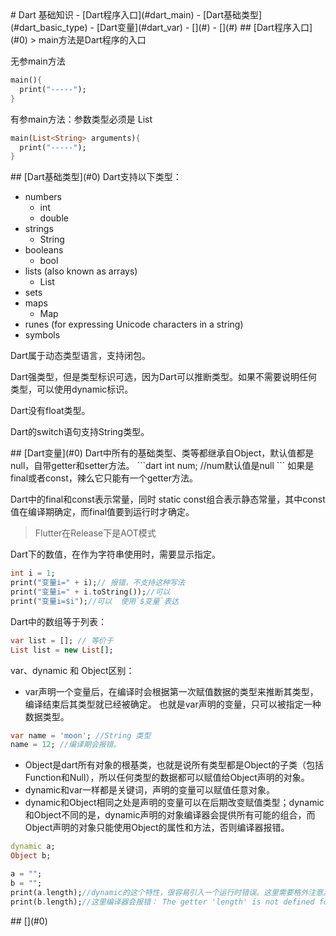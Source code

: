 <span id="0"/>
# Dart 基础知识
- [Dart程序入口](#dart_main)
- [Dart基础类型](#dart_basic_type)
- [Dart变量](#dart_var)
- [](#)
- [](#)



<span id="dart_main"/>
## [Dart程序入口](#0)
> main方法是Dart程序的入口  

无参main方法
```dart
main(){
  print("-----");
}
```
 有参main方法：参数类型必须是 List<String>
```dart
main(List<String> arguments){
  print("-----");
}
```

<span id="dart_basic_type"/>
## [Dart基础类型](#0)
Dart支持以下类型：

- numbers
    + int
    + double
- strings
    + String
- booleans
    + bool
- lists (also known as arrays)
    + List
- sets
- maps
    + Map
- runes (for expressing Unicode characters in a string)
- symbols


Dart属于动态类型语言，支持闭包。

Dart强类型，但是类型标识可选，因为Dart可以推断类型。如果不需要说明任何类型，可以使用dynamic标识。

Dart没有float类型。

Dart的switch语句支持String类型。


<span id="dart_var"/>
## [Dart变量](#0)
Dart中所有的基础类型、类等都继承自Object，默认值都是null，自带getter和setter方法。
```dart
int num; //num默认值是null
```
如果是final或者const，辣么它只能有一个getter方法。

Dart中的final和const表示常量，同时 static const组合表示静态常量，其中const值在编译期确定，而final值要到运行时才确定。

> Flutter在Release下是AOT模式

Dart下的数值，在作为字符串使用时，需要显示指定。
```dart
int i = 1;
print("变量i=" + i);// 报错，不支持这种写法
print("变量i=" + i.toString());//可以
print("变量i=$i");//可以  使用`$变量`表达
```

Dart中的数组等于列表：
```dart
var list = []; // 等价于
List list = new List[];
```


var、dynamic 和 Object区别：

- var声明一个变量后，在编译时会根据第一次赋值数据的类型来推断其类型，编译结束后其类型就已经被确定。 也就是var声明的变量，只可以被指定一种数据类型。
```dart
var name = 'moon'; //String 类型
name = 12; //编译期会报错。
```
- Object是dart所有对象的根基类，也就是说所有类型都是Object的子类（包括Function和Null），所以任何类型的数据都可以赋值给Object声明的对象。
- dynamic和var一样都是关键词，声明的变量可以赋值任意对象。
- dynamic和Object相同之处是声明的变量可以在后期改变赋值类型；dynamic和Object不同的是，dynamic声明的对象编译器会提供所有可能的组合，而Object声明的对象只能使用Object的属性和方法，否则编译器报错。
```dart
dynamic a;
Object b;

a = "";
b = "";
print(a.length);//dynamic的这个特性，很容易引入一个运行时错误。这里需要格外注意。
print(b.length);//这里编译器会报错： The getter 'length' is not defined for the class 'Object'
```









<span id=""/>
## [](#0)


